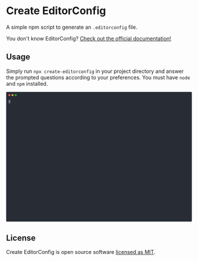# Create EditorConfig

A simple npm script to generate an `.editorconfig` file.

You don't know EditorConfig? [Check out the official documentation!](https://editorconfig.org/)

## Usage

Simply run `npx create-editorconfig` in your project directory and answer
the prompted questions according to your preferences. You must have `node` and
`npm` installed.

[![Create EditorConfig usage](usage.svg)](https://asciinema.org/a/CDUMGP3neHEMchCFUsIqgN1U4)

## License

Create EditorConfig is open source software [licensed as MIT](https://github.com/facebook/create-react-app/blob/main/LICENSE).
